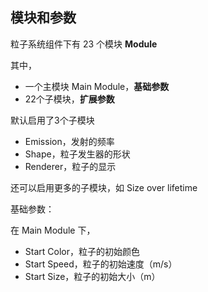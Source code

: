 ## 模块和参数

粒子系统组件下有 23 个模块 **Module**

其中，

-   一个主模块 Main Module，**基础参数**
-   22个子模块，**扩展参数**

默认启用了3个子模块

-   Emission，发射的频率
-   Shape，粒子发生器的形状
-   Renderer，粒子的显示

还可以启用更多的子模块，如 Size over lifetime

基础参数：

在 Main Module 下，

-   Start Color，粒子的初始颜色
-   Start Speed，粒子的初始速度（m/s）
-   Start Size，粒子的初始大小（m）